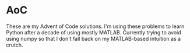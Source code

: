 # AoC
These are my Advent of Code solutions. I'm using these problems to learn Python after a decade of using mostly MATLAB. Currently trying to avoid using numpy so that I don't fall back on my MATLAB-based intuition as a crutch.
